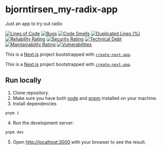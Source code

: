 # bjorntirsen_my-radix-app

Just an app to try out radix

[![Lines of Code](https://sonarcloud.io/api/project_badges/measure?project=bjorntirsen_my-radix-app&metric=ncloc)](https://sonarcloud.io/summary/new_code?id=bjorntirsen_my-radix-app)
[![Bugs](https://sonarcloud.io/api/project_badges/measure?project=bjorntirsen_my-radix-app&metric=bugs)](https://sonarcloud.io/summary/new_code?id=bjorntirsen_my-radix-app)
[![Code Smells](https://sonarcloud.io/api/project_badges/measure?project=bjorntirsen_my-radix-app&metric=code_smells)](https://sonarcloud.io/summary/new_code?id=bjorntirsen_my-radix-app)
[![Duplicated Lines (%)](https://sonarcloud.io/api/project_badges/measure?project=bjorntirsen_my-radix-app&metric=duplicated_lines_density)](https://sonarcloud.io/summary/new_code?id=bjorntirsen_my-radix-app)
[![Reliability Rating](https://sonarcloud.io/api/project_badges/measure?project=bjorntirsen_my-radix-app&metric=reliability_rating)](https://sonarcloud.io/summary/new_code?id=bjorntirsen_my-radix-app)
[![Security Rating](https://sonarcloud.io/api/project_badges/measure?project=bjorntirsen_my-radix-app&metric=security_rating)](https://sonarcloud.io/summary/new_code?id=bjorntirsen_my-radix-app)
[![Technical Debt](https://sonarcloud.io/api/project_badges/measure?project=bjorntirsen_my-radix-app&metric=sqale_index)](https://sonarcloud.io/summary/new_code?id=bjorntirsen_my-radix-app)
[![Maintainability Rating](https://sonarcloud.io/api/project_badges/measure?project=bjorntirsen_my-radix-app&metric=sqale_rating)](https://sonarcloud.io/summary/new_code?id=bjorntirsen_my-radix-app)
[![Vulnerabilities](https://sonarcloud.io/api/project_badges/measure?project=bjorntirsen_my-radix-app&metric=vulnerabilities)](https://sonarcloud.io/summary/new_code?id=bjorntirsen_my-radix-app)

This is a [Next.js](https://nextjs.org) project bootstrapped with [`create-next-app`](https://nextjs.org/docs/app/api-reference/cli/create-next-app).

This is a [Next.js](https://nextjs.org) project bootstrapped with [`create-next-app`](https://nextjs.org/docs/app/api-reference/cli/create-next-app).

## Run locally

1. Clone repository.
2. Make sure you have both [node](https://nodejs.org/en) and [pnpm](https://pnpm.io) installed on your machine.
3. Install dependencies

```bash
pnpm i
```

4. Run the development server:

```bash
pnpm dev
```

5. Open [http://localhost:3000](http://localhost:3000) with your browser to see the result.
